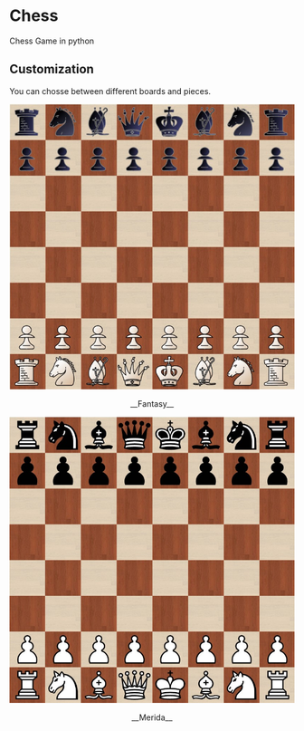 # Chess
Chess Game in python
## Customization
You can chosse between different boards and pieces.

![Jeu pièces fantasy](https://github.com/Hubert-LEROUX/Chess/blob/master/presentation/jeuFantasy.jpg "Jeu pièces fantasy")
<p style="text-align: center;">__Fantasy__</p>


![Jeu pièces merida](https://github.com/Hubert-LEROUX/Chess/blob/master/presentation/jeuMerida.jpg "Jeu pièces merida")
<p style="text-align: center;">__Merida__</p>

